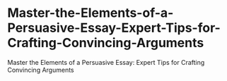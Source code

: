 # Master-the-Elements-of-a-Persuasive-Essay-Expert-Tips-for-Crafting-Convincing-Arguments
Master the Elements of a Persuasive Essay: Expert Tips for Crafting Convincing Arguments
